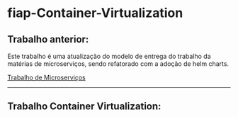 # fiap-Container-Virtualization

## Trabalho anterior:

Este trabalho é uma atualização do modelo de entrega do trabalho da matérias de microserviços, sendo refatorado com a adoção de helm charts.

[Trabalho de Microserviços](https://github.com/flavio-silva/microservices)

---

## Trabalho Container Virtualization:


